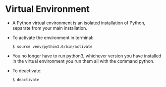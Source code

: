 # Virtual Environment

* A Python virtual environment is an isolated installation of Python, separate from your main installation.
  
* To activate the environment in terminal:
  
      $ source venv/python3.6/bin/activate

* You no longer have to run python3, whichever version you have installed in the virtual environment you run them all with the command python.
  
* To deactivate:
  
      $ deactivate
